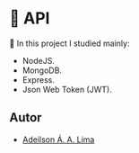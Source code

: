# 🥳 API

💾 In this project I studied mainly:

-   NodeJS.
-   MongoDB.
-   Express.
-   Json Web Token (JWT).

## Autor

-   [Adeilson Á. A. Lima](https://www.github.com/adeilsonaalima)
